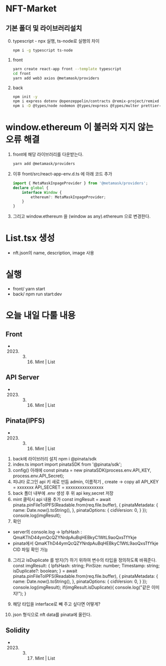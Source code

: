 # NFT-Market
## 기본 폴더 및 라이브러리설치
0. typescript - npx 실행, ts-node로 실행의 차이
    ```bash
    npm i -g typescript ts-node
    ```
1. front
    ```bash
    yarn create react-app front --template typescript 
    cd front
    yarn add web3 axios @metamask/providers
    ```
2. back
    ```bash
    npm init -y
    npm i express dotenv @openzeppelin/contracts @remix-project/remixd cors multer
    npm i -D @types/node nodemon @types/express @types/multer prettier-plugin-solidity tsconfig-paths
    ```

# window.ethereum 이 불러와 지지 않는 오류 해결
1. front에 해당 라이브러리를 다운받는다.
    ```bash
    yarn add @metamask/providers 
    ```
2. 이후 front/src/react-app-env.d.ts 에 아래 코드 추가
    ```ts
    import { MetaMaskInpageProvider } from '@metamask/providers';
    declare global {
        interface Window {
            ethereum?: MetaMaskInpageProvider;
        }
    }
    ```
3. 그리고 window.ethereum 을 (window as any).ethereum 으로 변경한다.


# List.tsx 생성
- nft.json의 name, description, image 사용


# 실행
- front/ yarn start
- back/ npm run start:dev


# 오늘 내일 다룰 내용
## Front
- 2023. 3. 16. Mint | List

## API Server
- 2023. 3. 16. Mint | List


## Pinata(IPFS)
- 2023. 3. 16. Mint | List
1. back에 라이브러리 설치
npm i @pinata/sdk
2. index.ts import
import pinataSDK from '@pinata/sdk';
3. config() 아래에
const pinata = new pinataSDK(process.env.API_KEY, process.env.API_Secret);
4. 피냐타 로그인 api 키 새로 만듬 admin, 이름적기 , create -> copy all
API_KEY = xxxxxxx
API_SECRET = xxxxxxxxxxxxxxxx
5. back 폴더 내부에 .env 생성 후 위 api key,secret 저장
6. mint 클릭시 api 내용 추가
    const imgResult = await pinata.pinFileToIPFS(Readable.from(req.file.buffer), {
        pinataMetadata: {
            name: Date.now().toString(),
        },
        pinataOptions: {
            cidVersion: 0,
        }
    });
    console.log(imgResult);
7. 확인
- server의 console.log -> IpfsHash : QmaKThD44ymQcQZYNrdpAuBqHEBkyC1WtL9aoQxsTfYkje
- pinata에서 QmaKThD44ymQcQZYNrdpAuBqHEBkyC1WtL9aoQxsTfYkje CID 파일 확인 가능
8. 그리고 isDuplicate 를 방지(?) 하기 위하여 변수의 타입을 정의하도록 바꿔준다.
    const imgResult: {
        IpfsHash: string;
        PinSize: number;
        Timestamp: string;
        isDuplicate?: boolean;
    } = await pinata.pinFileToIPFS(Readable.from(req.file.buffer), {
        pinataMetadata: {
            name: Date.now().toString(),
        },
        pinataOptions: {
            cidVersion: 0,
        }
    });
    console.log(imgResult);
    if(imgResult.isDuplicate){
        console.log("같은 이미지!");
    }
9. 해당 타입을 interface로 빼 주고 싶다면 어떻게?

10. json 형식으로 nft data를 pinata에 올린다.






## Solidity
- 2023. 3. 17. Mint | List

